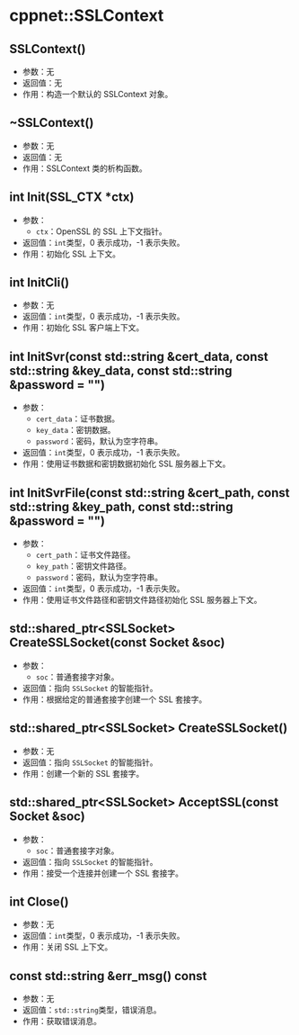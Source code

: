 # cppnet::SSLContext
## SSLContext()
- 参数：无
- 返回值：无
- 作用：构造一个默认的 SSLContext 对象。
## ~SSLContext()
- 参数：无
- 返回值：无
- 作用：SSLContext 类的析构函数。
## int Init(SSL_CTX *ctx)
- 参数：
    - `ctx`：OpenSSL 的 SSL 上下文指针。
- 返回值：`int`类型，0 表示成功，-1 表示失败。
- 作用：初始化 SSL 上下文。
## int InitCli()
- 参数：无
- 返回值：`int`类型，0 表示成功，-1 表示失败。
- 作用：初始化 SSL 客户端上下文。
## int InitSvr(const std::string &cert_data, const std::string &key_data, const std::string &password = "")
- 参数：
    - `cert_data`：证书数据。
    - `key_data`：密钥数据。
    - `password`：密码，默认为空字符串。
- 返回值：`int`类型，0 表示成功，-1 表示失败。
- 作用：使用证书数据和密钥数据初始化 SSL 服务器上下文。
## int InitSvrFile(const std::string &cert_path, const std::string &key_path, const std::string &password = "")
- 参数：
    - `cert_path`：证书文件路径。
    - `key_path`：密钥文件路径。
    - `password`：密码，默认为空字符串。
- 返回值：`int`类型，0 表示成功，-1 表示失败。
- 作用：使用证书文件路径和密钥文件路径初始化 SSL 服务器上下文。
## std::shared_ptr\<SSLSocket\> CreateSSLSocket(const Socket &soc)
- 参数：
    - `soc`：普通套接字对象。
- 返回值：指向 `SSLSocket` 的智能指针。
- 作用：根据给定的普通套接字创建一个 SSL 套接字。
## std::shared_ptr\<SSLSocket\> CreateSSLSocket()
- 参数：无
- 返回值：指向 `SSLSocket` 的智能指针。
- 作用：创建一个新的 SSL 套接字。
## std::shared_ptr\<SSLSocket\> AcceptSSL(const Socket &soc)
- 参数：
    - `soc`：普通套接字对象。
- 返回值：指向 `SSLSocket` 的智能指针。
- 作用：接受一个连接并创建一个 SSL 套接字。
## int Close()
- 参数：无
- 返回值：`int`类型，0 表示成功，-1 表示失败。
- 作用：关闭 SSL 上下文。
## const std::string &err_msg() const
- 参数：无
- 返回值：`std::string`类型，错误消息。
- 作用：获取错误消息。
